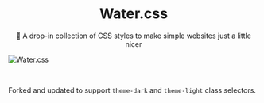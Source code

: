 <h1 align="center">Water.css</h1>
<p align="center">🌊 A drop-in collection of CSS styles to make simple websites just a little nicer</p>

[![Water.css](https://github.com/kognise/water.css/blob/master/assets/logo.svg)](https://watercss.kognise.dev/)

<br>

<p>Forked and updated to support <code>theme-dark</code> and <code>theme-light</code> class selectors.</p>
